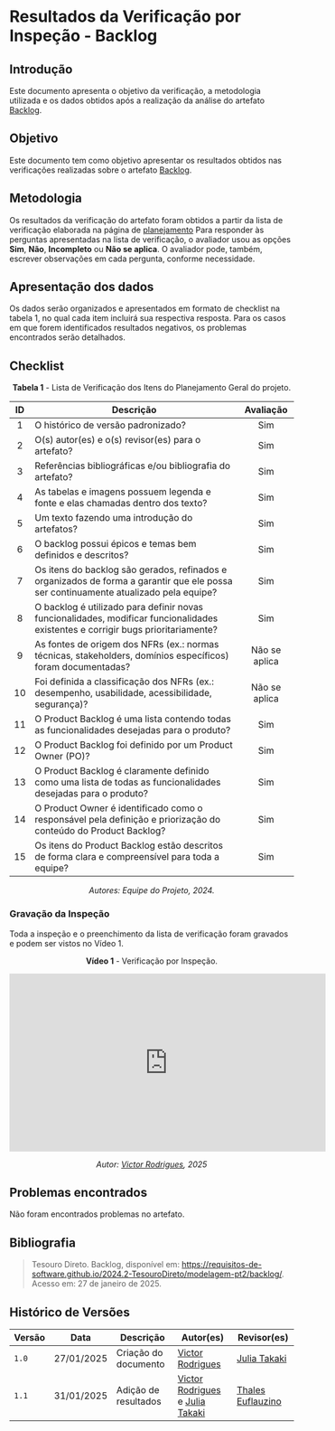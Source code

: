 # Resultados da Verificação por Inspeção - Backlog

## Introdução

Este documento apresenta o objetivo da verificação, a metodologia utilizada e os dados obtidos após a realização da análise do artefato [Backlog](../../../modelagem-pt2/backlog.md).

## Objetivo

Este documento tem como objetivo apresentar os resultados obtidos nas verificações realizadas sobre o artefato [Backlog](../../../modelagem-pt2/backlog.md).

## Metodologia

Os resultados da verificação do artefato foram obtidos a partir da lista de verificação elaborada na página de [planejamento](../entrega4/planej2-e4.md) Para responder às perguntas apresentadas na lista de verificação, o avaliador usou as opções **Sim**, **Não**, **Incompleto** ou **Não se aplica**. O avaliador pode, também, escrever observações em cada pergunta, conforme necessidade.

## Apresentação dos dados

Os dados serão organizados e apresentados em formato de checklist na tabela 1, no qual cada item incluirá sua respectiva resposta. Para os casos em que forem identificados resultados negativos, os problemas encontrados serão detalhados.

## Checklist

<center>

**Tabela 1** - Lista de Verificação dos Itens do Planejamento Geral do projeto.

|        ID        | Descrição                                                                                                           | Avaliação  |
| :--------------: | ------------------------------------------------------------------------------------------------------------------- | :--------: | 
| 1 | O histórico de versão padronizado? | Sim |
| 2 | O(s) autor(es) e o(s) revisor(es) para o artefato? | Sim |
| 3 | Referências bibliográficas e/ou bibliografia do artefato? | Sim |
| 4 | As tabelas e imagens possuem legenda e fonte e elas chamadas dentro dos texto? | Sim |
| 5 | Um texto fazendo uma introdução do artefatos? | Sim |
| 6 | O backlog possui épicos e temas bem definidos e descritos? | Sim |
| 7 | Os itens do backlog são gerados, refinados e organizados de forma a garantir que ele possa ser continuamente atualizado pela equipe? | Sim |
| 8 | O backlog é utilizado para definir novas funcionalidades, modificar funcionalidades existentes e corrigir bugs prioritariamente? | Sim |
| 9 | As fontes de origem dos NFRs (ex.: normas técnicas, stakeholders, domínios específicos) foram documentadas? | Não se aplica |
| 10 | Foi definida a classificação dos NFRs (ex.: desempenho, usabilidade, acessibilidade, segurança)? | Não se aplica |
| 11 | O Product Backlog é uma lista contendo todas as funcionalidades desejadas para o produto? | Sim |
| 12 | O Product Backlog foi definido por um Product Owner (PO)? | Sim |
| 13 | O Product Backlog é claramente definido como uma lista de todas as funcionalidades desejadas para o produto? | Sim |
| 14 | O Product Owner é identificado como o responsável pela definição e priorização do conteúdo do Product Backlog? | Sim |
| 15 | Os itens do Product Backlog estão descritos de forma clara e compreensível para toda a equipe? | Sim |


_Autores: Equipe do Projeto, 2024._

</center>

### Gravação da Inspeção 

Toda a inspeção e o preenchimento da lista de verificação foram gravados e podem ser vistos no Vídeo 1.

<center>

**Vídeo 1** - Verificação por Inspeção.

<iframe width="560" height="315" src="https://www.youtube.com/embed/3gw7qIcnbcg?si=bCBEyImMVohgkwz8&amp;start=3882" title="YouTube video player" frameborder="0" allow="accelerometer; autoplay; clipboard-write; encrypted-media; gyroscope; picture-in-picture; web-share" referrerpolicy="strict-origin-when-cross-origin" allowfullscreen></iframe>

_Autor: [Victor Rodrigues](https://github.com/ViictorHugoo), 2025_

</center>

## Problemas encontrados

Não foram encontrados problemas no artefato.

## Bibliografia

> Tesouro Direto. Backlog, disponível em: https://requisitos-de-software.github.io/2024.2-TesouroDireto/modelagem-pt2/backlog/. Acesso em: 27 de janeiro de 2025.

## Histórico de Versões

| Versão  | Data | Descrição | Autor(es) | Revisor(es) |
| -------- | ------ | ------ | ---------- | ---------- |
| `1.0` | 27/01/2025 | Criação do documento  | [Victor Rodrigues](https://github.com/ViictorHugoo) | [Julia Takaki](https://github.com/juliatakaki) |
| `1.1` | 31/01/2025 | Adição de resultados  | [Victor Rodrigues](https://github.com/ViictorHugoo) e [Julia Takaki](https://github.com/juliatakaki) | [Thales Euflauzino](https://github.com/thaleseuflauzino) |
